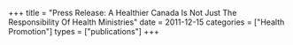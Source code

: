+++
title = "Press Release: A Healthier Canada Is Not Just The Responsibility Of Health Ministries"
date = 2011-12-15
categories = ["Health Promotion"]
types = ["publications"]
+++
